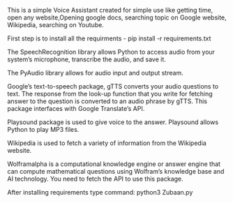 This is a simple Voice Assistant created for simple use like getting time, open any website,Opening google docs, searching topic on Google website, Wikipedia, searching on Youtube.

First step is to install all the requirments - 
   pip install -r requirements.txt
 


The SpeechRecognition library allows Python to access audio from your system’s microphone, transcribe the audio, and save it.

The PyAudio library allows for audio input and output stream.

Google’s text-to-speech package, gTTS converts your audio questions to text. The response from the look-up function that you write for fetching answer to the question is converted to an audio phrase by gTTS. This package interfaces with Google Translate’s API.

Playsound package is used to give voice to the answer. Playsound allows Python to play MP3 files.

Wikipedia is used to fetch a variety of information from the Wikipedia website.

Wolframalpha is a computational knowledge engine or answer engine that can compute mathematical questions using Wolfram’s knowledge base and AI technology. You need to fetch the API to use this package.



After installing requirements type command:
  python3 Zubaan.py
